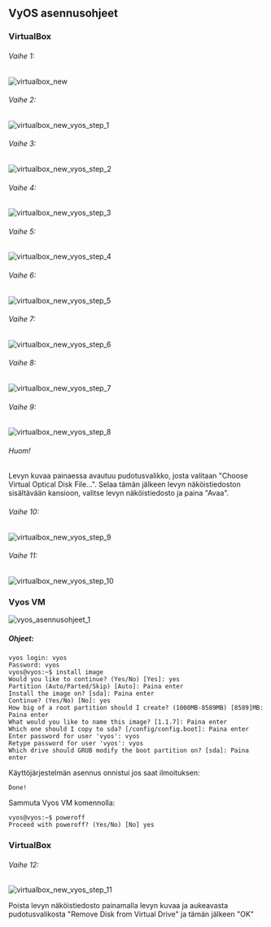 ## VyOS asennusohjeet

### VirtualBox

###### Vaihe 1:

![virtualbox_new](https://user-images.githubusercontent.com/16650292/32906076-89fef3c0-cb04-11e7-9e1c-c0cce28cad3c.PNG)

###### Vaihe 2:

![virtualbox_new_vyos_step_1](https://user-images.githubusercontent.com/16650292/32906175-cdbd408a-cb04-11e7-92c4-ee9b0bbe3808.png)

###### Vaihe 3:

![virtualbox_new_vyos_step_2](https://user-images.githubusercontent.com/16650292/32906184-d320fb66-cb04-11e7-8504-823305847c87.png)

###### Vaihe 4:

![virtualbox_new_vyos_step_3](https://user-images.githubusercontent.com/16650292/32906185-d33d818c-cb04-11e7-8093-c966efaddbd5.png)

###### Vaihe 5:

![virtualbox_new_vyos_step_4](https://user-images.githubusercontent.com/16650292/32906187-d35b69ea-cb04-11e7-82a1-000ecc6468f0.png)

###### Vaihe 6:

![virtualbox_new_vyos_step_5](https://user-images.githubusercontent.com/16650292/32906188-d3782742-cb04-11e7-82cc-4b919464399d.png)

###### Vaihe 7:

![virtualbox_new_vyos_step_6](https://user-images.githubusercontent.com/16650292/32906190-d3b83df0-cb04-11e7-8f06-a69009fc7b0c.png)

###### Vaihe 8:

![virtualbox_new_vyos_step_7](https://user-images.githubusercontent.com/16650292/32906192-d3d8307e-cb04-11e7-8009-2133fa870715.png)

###### Vaihe 9:

![virtualbox_new_vyos_step_8](https://user-images.githubusercontent.com/16650292/32906275-18315f5c-cb05-11e7-8c17-14e4b9b7a9fa.png)

###### Huom!
Levyn kuvaa painaessa avautuu pudotusvalikko, josta valitaan "Choose Virtual Optical Disk File...". Selaa tämän jälkeen levyn näköistiedoston sisältävään kansioon, valitse levyn näköistiedosto ja paina "Avaa".

###### Vaihe 10:

![virtualbox_new_vyos_step_9](https://user-images.githubusercontent.com/16650292/32906276-184d82b8-cb05-11e7-9610-ea1b51c5284f.png)

###### Vaihe 11:

![virtualbox_new_vyos_step_10](https://user-images.githubusercontent.com/16650292/32906277-186a4ec0-cb05-11e7-9bfd-be6a0a857c7a.png)


### Vyos VM


![vyos_asennusohjeet_1](https://user-images.githubusercontent.com/16650292/32906861-ecfc2536-cb06-11e7-9291-425bdae7d3f4.png)

##### Ohjeet:

```
vyos login: vyos
Password: vyos
vyos@vyos:~$ install image
Would you like to continue? (Yes/No) [Yes]: yes
Partition (Auto/Parted/Skip) [Auto]: Paina enter
Install the image on? [sda]: Paina enter
Continue? (Yes/No) [No]: yes
How big of a root partition should I create? (1000MB-8589MB) [8589]MB: Paina enter
What would you like to name this image? [1.1.7]: Paina enter
Which one should I copy to sda? [/config/config.boot]: Paina enter
Enter password for user 'vyos': vyos
Retype password for user 'vyos': vyos
Which drive should GRUB modify the boot partition on? [sda]: Paina enter
```
Käyttöjärjestelmän asennus onnistui jos saat ilmoituksen:

```
Done!
```

Sammuta Vyos VM komennolla:

```
vyos@vyos:~$ poweroff
Proceed with poweroff? (Yes/No) [No] yes
```

### VirtualBox

###### Vaihe 12:

![virtualbox_new_vyos_step_11](https://user-images.githubusercontent.com/16650292/32908371-033ecc9a-cb0c-11e7-8b32-b2b59685f3a7.png)

Poista levyn näköistiedosto painamalla levyn kuvaa ja aukeavasta pudotusvalikosta "Remove Disk from Virtual Drive" ja tämän jälkeen "OK"




